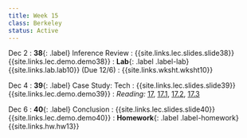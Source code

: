 ```yaml
---
title: Week 15
class: Berkeley
status: Active
---
```


Dec 2
: **38**{: .label} Inference Review
    : {{site.links.lec.slides.slide38}} {{site.links.lec.demo.demo38}}
: **Lab**{: .label .label-lab} {{site.links.lab.lab10}} (Due 12/6)
  : {{site.links.wksht.wksht10}}

Dec 4
: **39**{: .label} Case Study: Tech
    : {{site.links.lec.slides.slide39}} {{site.links.lec.demo.demo39}}
: _Reading:_ [17](https://inferentialthinking.com/chapters/17/Classification.html), [17.1](https://inferentialthinking.com/chapters/17/1/Nearest_Neighbors.html), [17.2](https://inferentialthinking.com/chapters/17/2/Training_and_Testing.html), [17.3](https://inferentialthinking.com/chapters/17/3/Rows_of_Tables.html)

Dec 6
: **40**{: .label} Conclusion
  : {{site.links.lec.slides.slide40}} {{site.links.lec.demo.demo40}}
: **Homework**{: .label .label-homework} {{site.links.hw.hw13}}